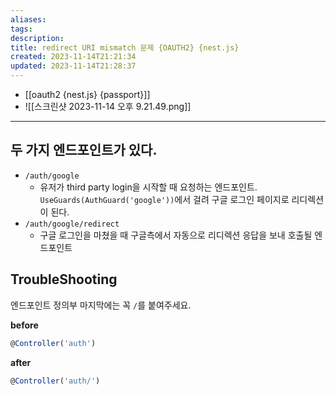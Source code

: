 ```yaml
---
aliases: 
tags: 
description:
title: redirect URI mismatch 문제 {OAUTH2} {nest.js}
created: 2023-11-14T21:21:34
updated: 2023-11-14T21:28:37
---
```

- [[oauth2 {nest.js} {passport}]]
-  ![[스크린샷 2023-11-14 오후 9.21.49.png]]

___

## 두 가지 엔드포인트가 있다.

- `/auth/google` 
	- 유저가 third party login을 시작할 때 요청하는 엔드포인트. `UseGuards(AuthGuard('google'))`에서 걸려 구글 로그인 페이지로 리디렉션이 된다.
- `/auth/google/redirect`
	- 구글 로그인을 마쳤을 때 구글측에서 자동으로 리디렉션 응답을 보내 호출될 엔드포인트

## TroubleShooting

엔드포인트 정의부 마지막에는 꼭 `/`를 붙여주세요.

**before**

```ts
@Controller('auth')
```

**after**

```ts
@Controller('auth/')
```
